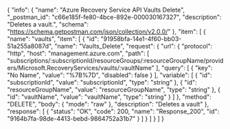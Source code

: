 {
  "info": {
    "name": "Azure Recovery Service API Vaults Delete",
    "_postman_id": "c66e185f-fe80-4bce-892e-000030167327",
    "description": "Deletes a vault.",
    "schema": "https://schema.getpostman.com/json/collection/v2.0.0/"
  },
  "item": [
    {
      "name": "vaults",
      "item": [
        {
          "id": "91958bfa-14e1-4f60-bb03-51a255a8087d",
          "name": "Vaults_Delete",
          "request": {
            "url": {
              "protocol": "http",
              "host": "management.azure.com",
              "path": [
                "subscriptions/:subscriptionId/resourceGroups/:resourceGroupName/providers/Microsoft.RecoveryServices/vaults/:vaultName"
              ],
              "query": [
                {
                  "key": "No Name",
                  "value": "%7B%7D",
                  "disabled": false
                }
              ],
              "variable": [
                {
                  "id": "subscriptionId",
                  "value": "subscriptionId",
                  "type": "string"
                },
                {
                  "id": "resourceGroupName",
                  "value": "resourceGroupName",
                  "type": "string"
                },
                {
                  "id": "vaultName",
                  "value": "vaultName",
                  "type": "string"
                }
              ]
            },
            "method": "DELETE",
            "body": {
              "mode": "raw"
            },
            "description": "Deletes a vault"
          },
          "response": [
            {
              "status": "OK",
              "code": 200,
              "name": "Response_200",
              "id": "9164b7fa-98de-4413-bebd-9864752a31b7"
            }
          ]
        }
      ]
    }
  ]
}